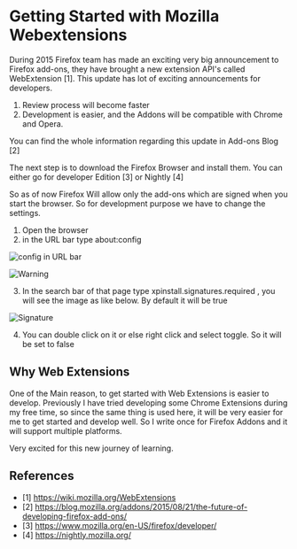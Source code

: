 # Getting Started with Mozilla Webextensions

During 2015  Firefox team has made an exciting very big announcement to Firefox add-ons, they have brought a new extension API's called WebExtension [1].  This update has lot of exciting announcements for developers. 

1. Review process will become faster
2. Development is easier, and the Addons will be compatible with Chrome and Opera.

You can find the whole information regarding this update in Add-ons Blog [2]

The next step is to download the Firefox Browser and install them. You can either go for developer Edition [3] or Nightly [4]

So as of now Firefox Will allow only the add-ons which are signed when you start the browser. So for development purpose we have to change the settings.

1. Open the browser
2. in the URL bar type about:config

  ![config in URL bar](images/config.png)

  ![Warning](images/warning.png)

3. In the search bar of that page type xpinstall.signatures.required , you will see the image as like below. By default it will be true

  ![Signature](images/signature.png)

4. You can double click on it or else right click and select toggle. So it will be set to false

## Why Web Extensions

One of the Main reason, to get started with Web Extensions is easier to develop. Previously I have tried developing some Chrome Extensions during my free time, so since the same thing is used here, it will be very easier for me to get started and develop well. So I write once for Firefox Addons and it will support multiple platforms. 

Very excited for this new journey of learning.

## References

- [1] https://wiki.mozilla.org/WebExtensions
- [2] https://blog.mozilla.org/addons/2015/08/21/the-future-of-developing-firefox-add-ons/
- [3] https://www.mozilla.org/en-US/firefox/developer/
- [4] https://nightly.mozilla.org/
